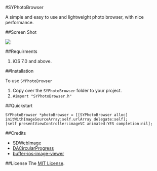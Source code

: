 #SYPhotoBrowser

A simple and easy to use and lightweight photo browser, with nice performance.

##Screen Shot

![](https://raw.githubusercontent.com/Sunnyyoung/SYPhotoBrowser/master/ScreenShot/ScreenShot.gif)

##Requirments

1. iOS 7.0 and above.

##Installation

To use `SYPhotoBrowser `

1. Copy over the `SYPhotoBrowser` folder to your project.
2. `#import "SYPhotoBrowser.h"`

##Quickstart

```objc
SYPhotoBrowser *photoBrowser = [[SYPhotoBrowser alloc] initWithImageSourceArray:self.urlArray delegate:self];
[self presentViewController:imageVC animated:YES completion:nil];
```

##Credits

- [SDWebImage](https://github.com/rs/SDWebImage)
- [DACircularProgress](https://github.com/danielamitay/DACircularProgress)
- [buffer-ios-image-viewer](https://github.com/bufferapp/buffer-ios-image-viewer)

##License
The [MIT License](LICENSE).